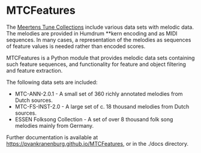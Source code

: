 # MTCFeatures

The [Meertens Tune Collections](http://www.liederenbank.nl/mtc/) include various data sets with melodic data. The melodies are provided in Humdrum **kern encoding and as MIDI sequences. In many cases, a representation of the melodies as sequences of feature values is needed rather than encoded scores.

MTCFeatures is a Python module that provides melodic data sets containing such feature sequences, and functionality for feature and object filtering and feature extraction.

The following data sets are included:

* MTC-ANN-2.0.1 - A small set of 360 richly annotated melodies from Dutch sources.
* MTC-FS-INST-2.0 - A large set of c. 18 thousand melodies from Dutch sources.
* ESSEN Folksong Collection - A set of over 8 thousand folk song melodies mainly from Germany.

Further documentation is available at https://pvankranenburg.github.io/MTCFeatures, or in the ./docs directory.
